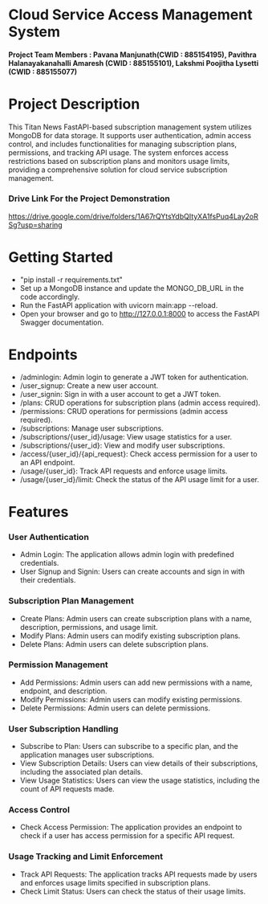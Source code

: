 # Cloud Service Access Management System
#### Project Team Members : Pavana Manjunath(CWID : 885154195), Pavithra Halanayakanahalli Amaresh (CWID : 885155101), Lakshmi Poojitha Lysetti (CWID : 885155077)
# Project Description
#### 
This Titan News FastAPI-based subscription management system utilizes MongoDB for data storage. It supports user authentication, admin access control, and includes functionalities for managing subscription plans, permissions, and tracking API usage. The system enforces access restrictions based on subscription plans and monitors usage limits, providing a comprehensive solution for cloud service subscription management.
### Drive Link For the Project Demonstration
https://drive.google.com/drive/folders/1A67rQYtsYdbQItyXA1fsPuq4Lay2oRSg?usp=sharing
# Getting Started
- "pip install -r requirements.txt"
- Set up a MongoDB instance and update the MONGO_DB_URL in the code accordingly.
- Run the FastAPI application with uvicorn main:app --reload.
- Open your browser and go to http://127.0.0.1:8000 to access the FastAPI Swagger documentation.
# Endpoints
- /adminlogin: Admin login to generate a JWT token for authentication.
- /user_signup: Create a new user account.
- /user_signin: Sign in with a user account to get a JWT token.
- /plans: CRUD operations for subscription plans (admin access required).
- /permissions: CRUD operations for permissions (admin access required).
- /subscriptions: Manage user subscriptions.
- /subscriptions/{user_id}/usage: View usage statistics for a user.
- /subscriptions/{user_id}: View and modify user subscriptions.
- /access/{user_id}/{api_request}: Check access permission for a user to an API endpoint.
- /usage/{user_id}: Track API requests and enforce usage limits.
- /usage/{user_id}/limit: Check the status of the API usage limit for a user.



# Features
### User Authentication
- Admin Login: The application allows admin login with predefined credentials.
- User Signup and Signin: Users can create accounts and sign in with their credentials.
### Subscription Plan Management
- Create Plans: Admin users can create subscription plans with a name, description, permissions, and usage limit.
- Modify Plans: Admin users can modify existing subscription plans.
- Delete Plans: Admin users can delete subscription plans.
### Permission Management
- Add Permissions: Admin users can add new permissions with a name, endpoint, and description.
- Modify Permissions: Admin users can modify existing permissions.
- Delete Permissions: Admin users can delete permissions.
### User Subscription Handling
- Subscribe to Plan: Users can subscribe to a specific plan, and the application manages user subscriptions.
- View Subscription Details: Users can view details of their subscriptions, including the associated plan details.
- View Usage Statistics: Users can view the usage statistics, including the count of API requests made.
### Access Control
- Check Access Permission: The application provides an endpoint to check if a user has access permission for a specific API request.
### Usage Tracking and Limit Enforcement
- Track API Requests: The application tracks API requests made by users and enforces usage limits specified in subscription plans.
- Check Limit Status: Users can check the status of their usage limits.
